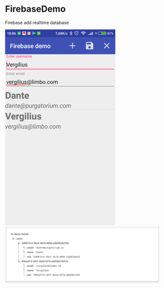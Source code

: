 # FirebaseDemo
Firebase add realtime database

<img alt="phone firebase result view" src="/alt/firebase_phone.png" />

<img alt="consol firebase result view" src="/alt/firebase_database.jpg" />
